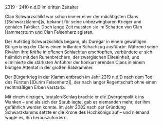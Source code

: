 2319 - 2410 n.d.D im dritten Zeitalter

Clan Schwarzschild war schon immer einer der mächtigsten Clans [[Schwarzklamm]]s, bekannt für seine unbezwingbaren Krieger und genialen Taktiker. Doch lange Zeit mussten sie im Schatten von Clan Hammersturm und Clan Felsenherz agieren.

Der Aufstieg Schwarzschilds begann, als Durngar in einem gewaltigen Bürgerkrieg der Clans einen brillanten Schachzug ausführte: Während seine Rivalen ihre Kräfte in offenen Schlachten erschöpften, verbündete er sich heimlich mit den Runenbrechern, der zwergischen Eliteeinheit, und eliminierte die stärksten Anführer der konkurrierenden Clans in einem blutigen Attentat in der großen Ratskammer.

Der Bürgerkrieg in der Klamm entbrach im Jahr 2319 n.d.D nach dem Tod des Fürsten [[Durim Felsenherz]], der nach langer Regentschaft ohne einen rechtmäßigen Erben verstarb.

Mit einem einzigen, brutalen Schlag brachte er die Zwergenpolitik ins Wanken – und als sich der Staub legte, gab es niemanden mehr, der ihm gefährlich werden konnte. Im Jahr 2082 nach der Gründung Schwarzklamms setzte er die Krone des Hochkönigs auf – und niemand wagte es, ihn herauszufordern.

